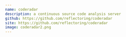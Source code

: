```yaml
---
name: coderadar
description: a continuous source code analysis server
github: https://github.com/reflectoring/coderadar
site: https://github.com/reflectoring/coderadar
image: coderadar2.png
---
```

